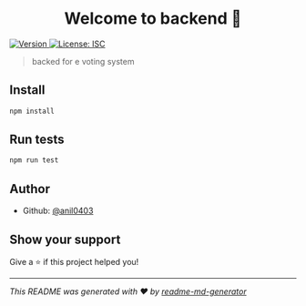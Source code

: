 <h1 align="center">Welcome to backend 👋</h1>
<p>
  <a href="https://www.npmjs.com/package/backend" target="_blank">
    <img alt="Version" src="https://img.shields.io/npm/v/backend.svg">
  </a>
  <a href="#" target="_blank">
    <img alt="License: ISC" src="https://img.shields.io/badge/License-ISC-yellow.svg" />
  </a>
</p>

> backed for e voting system

## Install

```sh
npm install
```

## Run tests

```sh
npm run test
```

## Author

* Github: [@anil0403](https://github.com/anil0403)

## Show your support

Give a ⭐️ if this project helped you!

***
_This README was generated with ❤️ by [readme-md-generator](https://github.com/kefranabg/readme-md-generator)_